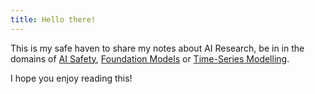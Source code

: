 ```yaml
---
title: Hello there!
---
```


This is my safe haven to share my notes about AI Research, be in in the domains of [AI Safety](./ai-safety), [Foundation Models](./foundation-models) or [Time-Series Modelling](./time-series-modelling).

I hope you enjoy reading this!